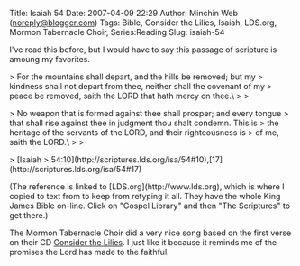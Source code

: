 Title: Isaiah 54
Date: 2007-04-09 22:29
Author: Minchin Web (noreply@blogger.com)
Tags: Bible, Consider the Lilies, Isaiah, LDS.org, Mormon Tabernacle Choir, Series:Reading
Slug: isaiah-54

I've read this before, but I would have to say this passage of scripture
is amoung my favorites.

</p>
> For the mountains shall depart, and the hills be removed; but my
> kindness shall not depart from thee, neither shall the covenant of my
> peace be removed, saith the LORD that hath mercy on thee.\
>
> </p>
> No weapon that is formed against thee shall prosper; and every tongue
> that shall rise against thee in judgment thou shalt condemn. This is
> the heritage of the servants of the LORD, and their righteousness is
> of me, saith the LORD.\
>
> <p>
> [Isaiah
> 54:10](http://scriptures.lds.org/isa/54#10),[17](http://scriptures.lds.org/isa/54#17)

</p>
</p>
(The reference is linked to [LDS.org](http://www.lds.org), which is
where I copied to text from to keep from retyping it all. They have the
whole King James Bible on-line. Click on "Gospel Library" and then "The
Scriptures" to get there.)

</p>
The Mormon Tabernacle Choir did a very nice song based on the first
verse on their CD <u>Consider the Lilies</u>. I just like it because it
reminds me of the promises the Lord has made to the faithful.

</p>

